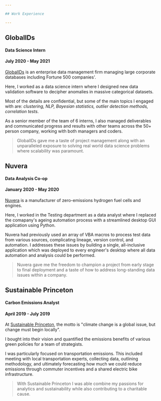 ```yaml
---

## Work Experience

---
```


## GlobalIDs
#### Data Science Intern
#### July 2020 - May 2021

[GlobalIDs](https://www.globalids.com/) is an enterprise data management firm managing large corporate databases including Fortune 500 companies'.

Here, I worked as a data science intern where I designed new data validation software to decipher anomalies in massive categorical datasets. 

Most of the details are confidential, but some of the main topics I engaged with are: *clustering, NLP, Bayesian statistics, outlier detection methods, correlation tests*.

As a senior member of the team of 6 interns, I also managed deliverables and communicated progress and results with other teams across the 50+ person company, working with both managers and coders. 

>GlobalIDs gave me a taste of project management along with an unparalleled exposure to solving real world data science problems where scalability was paramount.

## Nuvera
#### Data Analysis Co-op
#### January 2020 - May 2020

[Nuvera](https://www.nuvera.com/) is a manufacturer of zero-emissions hydrogen fuel cells and engines. 

Here, I worked in the Testing department as a data analyst where I replaced the comapany's ageing automation process with a streamlined desktop GUI application using Python.

Nuvera had previously used an array of VBA macros to process test data from various sources, complicating lineage, version control, and automation. I addresses these issues by building a single, all-inclusive application which was deployed to every engineer's desktop where all data automation and analysis could be performed.

>Nuvera gave me the freedom to champion a project from early stage to final deployment and a taste of how to address long-standing data issues within a company.

## Sustainable Princeton
#### Carbon Emissions Analyst
#### April 2019 - July 2019

At [Sustainable Princeton](https://www.sustainableprinceton.org/), the motto is "climate change is a global issue, but change must begin locally".

I bought into their vision and quantified the emissions benefits of various green policies for a team of strategists.

I was particularly focused on transportation emissions. This included meeting with local transportation experts, collecting data, outlining methodology, and ultimately forecasting how much we could reduce emissions through commuter incentives and a shared electric bike infrastructure.

>With Sustainable Princeton I was able combine my passions for analytics and sustainability while also contributing to a charitable cause.


